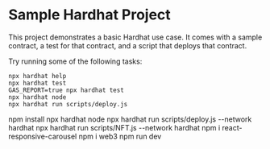 # Sample Hardhat Project

This project demonstrates a basic Hardhat use case. It comes with a sample contract, a test for that contract, and a script that deploys that contract.

Try running some of the following tasks:

```shell
npx hardhat help
npx hardhat test
GAS_REPORT=true npx hardhat test
npx hardhat node
npx hardhat run scripts/deploy.js
```
npm install
npx hardhat node 
npx hardhat run scripts/deploy.js --network hardhat
npx hardhat run scripts/NFT.js --network hardhat
npm i react-responsive-carousel
npm i web3
npm run dev